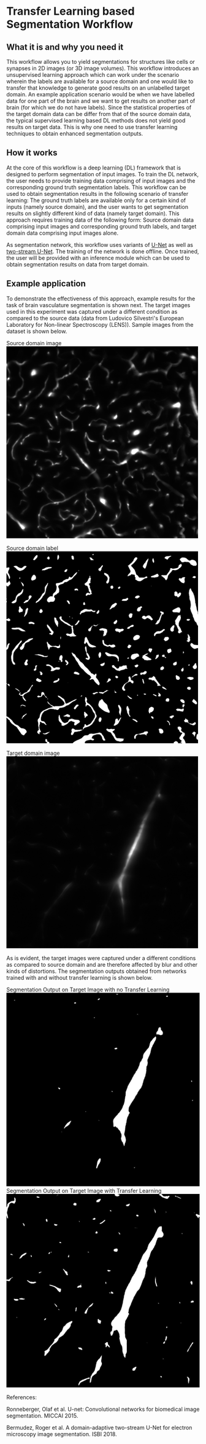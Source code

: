 # Transfer Learning based Segmentation Workflow

## What it is and why you need it

This workflow allows you to yield segmentations for structures like cells or synapses in 2D images (or 3D image volumes). This workflow introduces an unsupervised learning approach which can work under the scenario wherein the labels are available for a source domain and one would like to transfer that knowledge to generate good results on an unlabelled target domain. An example application scenario would be when we have labelled data for one part of the brain and we want to get results on another part of brain (for which we do not have labels). Since the statistical properties of the target domain data can be differ from that of the source domain data, the typical supervised learning based DL methods does not yield good results on target data. This is why one need to use transfer learning techniques to obtain enhanced segmentation outputs.

## How it works

At the core of this workflow is a deep learning (DL) framework that is designed to perform segmentation of input images. To train the DL network, the user needs to provide training data comprising of input images and the corresponding ground truth segmentation labels. This workflow can be used to obtain segmentation results in the following scenario of transfer learning: The ground truth labels are available only for a certain kind of inputs (namely source domain), and the user wants to get segmentation results on slightly different kind of data (namely target domain). This approach requires training data of the following form: Source domain data comprising input images and corresponding ground truth labels, and target domain data comprising input images alone.

As segmentation network, this workflow uses variants of [U-Net](https://doi.org/10.1007/978-3-319-24574-4_28) as well as [two-stream U-Net](https://doi.org/10.1109/ISBI.2018.8363602). The training of the network is done offline. Once trained, the user will be provided with an inference module which can be used to obtain segmentation results on data from target domain.

## Example application

To demonstrate the effectiveness of this approach, example results for the task of brain vasculature segmentation is shown next. The target images used in this experiment was captured under a different condition as compared to the source data (data from Ludovico Silvestri's European Laboratory for Non-linear Spectroscopy (LENS)). Sample images from the dataset is shown below.

Source domain image
<img src="./fig/crop-source_image_59.png" width="500">

Source domain label
<img src="./fig/crop-source_label_59.png" width="500">

Target domain image
<img src="./fig/crop-target_img_10.png" width="500">

As is evident, the target images were captured under a different conditions as compared to source domain and are therefore affected by blur and other kinds of distortions. The segmentation outputs obtained from networks trained with and without transfer learning is shown below.

Segmentation Output on Target Image with no Transfer Learning
![](./fig/crop-target_noDA_out_10.jpg)
Segmentation Output on Target Image with Transfer Learning
![](./fig/crop-target_DA_out_10.jpg)


References:

Ronneberger, Olaf et al. U-net: Convolutional networks for biomedical image segmentation. MICCAI 2015.

Bermudez, Roger et al. A domain-adaptive two-stream U-Net for electron microscopy image segmentation. ISBI 2018.

